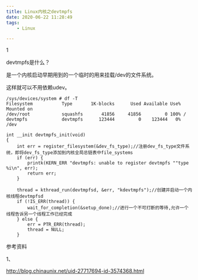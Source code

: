 ```yaml
---
title: Linux内核之devtmpfs
date: 2020-06-22 11:28:49
tags:
	- Linux

---
```


1

devtmpfs是什么？

是一个内核启动早期用到的一个临时的用来挂载/dev的文件系统。

这样就可以不用依赖udev。

```
/sys/devices/system # df -T
Filesystem           Type       1K-blocks      Used Available Use% Mounted on
/dev/root            squashfs       41856     41856         0 100% /
devtmpfs             devtmpfs      123444         0    123444   0% /dev
```



```
int __init devtmpfs_init(void)
{
    int err = register_filesystem(&dev_fs_type);//注册dev_fs_type文件系统，即将dev_fs_type添加到内核全局总链表中file_systems
    if (err) {
        printk(KERN_ERR "devtmpfs: unable to register devtmpfs ""type %i\n", err);
        return err;
    }
    
    thread = kthread_run(devtmpfsd, &err, "kdevtmpfs");//创建并启动一个内核线程devtmpfsd
    if (!IS_ERR(thread)) {
        wait_for_completion(&setup_done);//进行一个不可打断的等待,允许一个线程告诉另一个线程工作已经完成
    } else {
        err = PTR_ERR(thread);
        thread = NULL;
    }
```



参考资料

1、

http://blog.chinaunix.net/uid-27717694-id-3574368.html